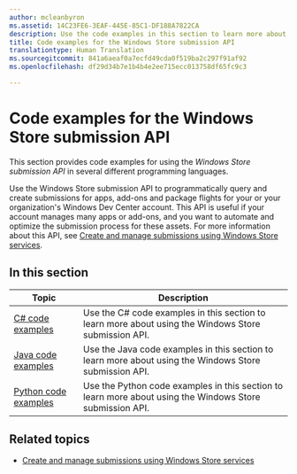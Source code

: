 ```yaml
---
author: mcleanbyron
ms.assetid: 14C23FE6-3EAF-445E-85C1-DF188A7822CA
description: Use the code examples in this section to learn more about using the Windows Store submission API.
title: Code examples for the Windows Store submission API
translationtype: Human Translation
ms.sourcegitcommit: 841a6aeaf0a7ecfd49cda0f519ba2c297f91af92
ms.openlocfilehash: df29d34b7e1b4b4e2ee715ecc013758df65fc9c3

---
```


# Code examples for the Windows Store submission API

This section provides code examples for using the *Windows Store submission API* in several different programming languages. 

Use the Windows Store submission API to programmatically query and create submissions for apps, add-ons and package flights for your or your organization's Windows Dev Center account. This API is useful if your account manages many apps or add-ons, and you want to automate and optimize the submission process for these assets. For more information about this API, see [Create and manage submissions using Windows Store services](create-and-manage-submissions-using-windows-store-services.md).

## In this section

| Topic                                                                                                       | Description                 |
|-------------------------------------------------------------------------------------------------------------|-----------------------------|
| [C# code examples](csharp-code-examples-for-the-windows-store-submission-api.md) | Use the C# code examples in this section to learn more about using the Windows Store submission API. |
| [Java code examples](java-code-examples-for-the-windows-store-submission-api.md) | Use the Java code examples in this section to learn more about using the Windows Store submission API. |
| [Python code examples](python-code-examples-for-the-windows-store-submission-api.md)  | Use the Python code examples in this section to learn more about using the Windows Store submission API.  |

## Related topics

* [Create and manage submissions using Windows Store services](create-and-manage-submissions-using-windows-store-services.md)



<!--HONumber=Aug16_HO5-->


